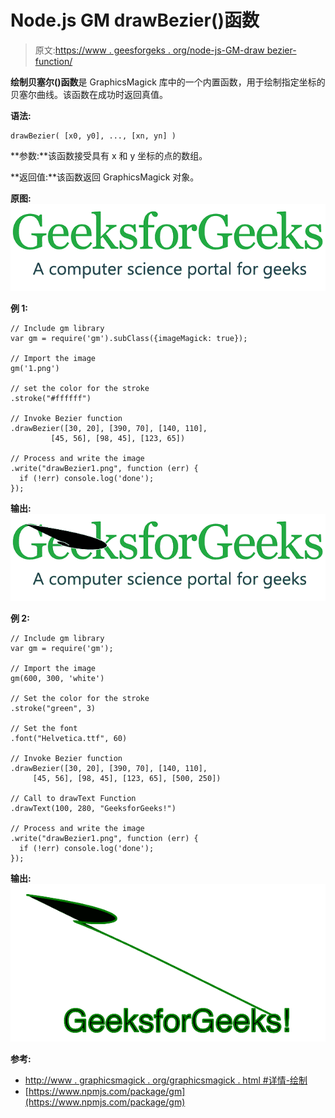 # Node.js GM drawBezier()函数

> 原文:[https://www . geesforgeks . org/node-js-GM-draw bezier-function/](https://www.geeksforgeeks.org/node-js-gm-drawbezier-function/)

**绘制贝塞尔()函数**是 GraphicsMagick 库中的一个内置函数，用于绘制指定坐标的贝塞尔曲线。该函数在成功时返回真值。

**语法:**

```
drawBezier( [x0, y0], ..., [xn, yn] )
```

**参数:**该函数接受具有 x 和 y 坐标的点的数组。

**返回值:**该函数返回 GraphicsMagick 对象。

**原图:**
![](img/cc57d2786304222491542e08aad0db5b.png)

**例 1:**

```
// Include gm library
var gm = require('gm').subClass({imageMagick: true});

// Import the image
gm('1.png')

// set the color for the stroke
.stroke("#ffffff")

// Invoke Bezier function
.drawBezier([30, 20], [390, 70], [140, 110],
         [45, 56], [98, 45], [123, 65])

// Process and write the image 
.write("drawBezier1.png", function (err) {
  if (!err) console.log('done');
});
```

**输出:**
![](img/27edf0bd6fd31d721d7468b8de26118a.png)

**例 2:**

```
// Include gm library
var gm = require('gm');

// Import the image
gm(600, 300, 'white')

// Set the color for the stroke
.stroke("green", 3)

// Set the font 
.font("Helvetica.ttf", 60)

// Invoke Bezier function
.drawBezier([30, 20], [390, 70], [140, 110],
     [45, 56], [98, 45], [123, 65], [500, 250])

// Call to drawText Function
.drawText(100, 280, "GeeksforGeeks!")

// Process and write the image 
.write("drawBezier1.png", function (err) {
  if (!err) console.log('done');
});
```

**输出:**
![](img/82f09a57594114ba69f92fb71422556b.png)

**参考:**

*   [http://www . graphicsmagick . org/graphicsmagick . html #详情-绘制](http://www.graphicsmagick.org/GraphicsMagick.html#details-draw)
*   [https://www.npmjs.com/package/gm](https://www.npmjs.com/package/gm)